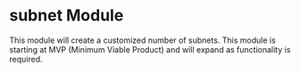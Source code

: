 # subnet Module

This module will create a customized number of subnets.  This module is starting at MVP (Minimum Viable Product) and will expand as functionality is required.